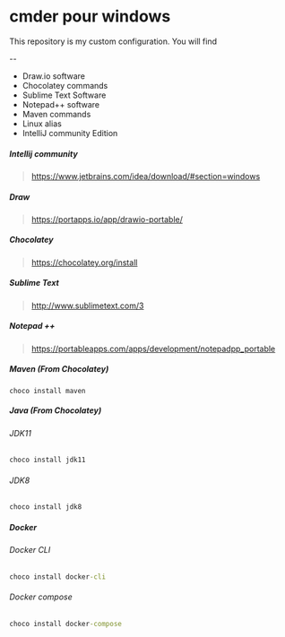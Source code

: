 # cmder pour windows

This repository is my custom configuration. 
You will find 

-- 
* Draw.io software 
* Chocolatey commands 
* Sublime Text Software
* Notepad++ software 
* Maven commands 
* Linux alias 
* IntelliJ community Edition 



##### Intellij community 

> https://www.jetbrains.com/idea/download/#section=windows 

##### Draw 

> https://portapps.io/app/drawio-portable/ 

##### Chocolatey 

> https://chocolatey.org/install 

##### Sublime Text 

> http://www.sublimetext.com/3

##### Notepad ++ 

> https://portableapps.com/apps/development/notepadpp_portable 

##### Maven (From Chocolatey)

```
choco install maven
```


##### Java (From Chocolatey)

###### JDK11
```cmd
choco install jdk11
```

###### JDK8
```cmd
choco install jdk8
```

##### Docker 

###### Docker CLI 
```cmd
choco install docker-cli
```
###### Docker compose 

```cmd
choco install docker-compose
```




